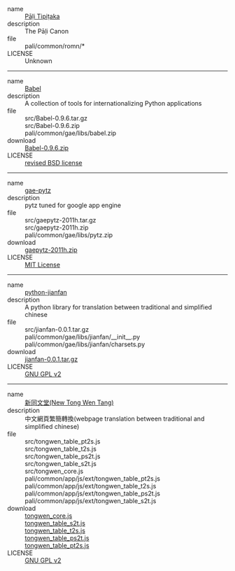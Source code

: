 <dl>
 <dt>name</dt>
  <dd><a href="http://www.tipitaka.org/">Pāḷi Tipiṭaka</a></dd>
 <dt>description</dt>
  <dd>The Pāḷi Canon</dd>
 <dt>file</dt>
  <dd>pali/common/romn/*</dd>
 <dt>LICENSE</dt>
  <dd>Unknown</dd>
</dl>

---

<dl>
 <dt>name</dt>
  <dd><a href="http://babel.edgewall.org/">Babel</a></dd>
 <dt>description</dt>
  <dd>A collection of tools for internationalizing Python applications</dd>
 <dt>file</dt>
  <dd>src/Babel-0.9.6.tar.gz</dd>
  <dd>src/Babel-0.9.6.zip</dd>
  <dd>pali/common/gae/libs/babel.zip</dd>
 <dt>download</dt>
  <dd><a href="http://ftp.edgewall.com/pub/babel/Babel-0.9.6.zip">Babel-0.9.6.zip</a></dd>
 <dt>LICENSE</dt>
  <dd><a href="http://babel.edgewall.org/wiki/License">revised BSD license</a></dd>
</dl>

---

<dl>
 <dt>name</dt>
  <dd><a href="https://code.google.com/p/gae-pytz/">gae-pytz</a></dd>
 <dt>description</dt>
  <dd>pytz tuned for google app engine</dd>
 <dt>file</dt>
  <dd>src/gaepytz-2011h.tar.gz</dd>
  <dd>src/gaepytz-2011h.zip</dd>
  <dd>pali/common/gae/libs/pytz.zip</dd>
 <dt>download</dt>
  <dd><a href="https://pypi.python.org/packages/source/g/gaepytz/gaepytz-2011h.zip#md5=0f130ef491509775b5ed8c5f62bf66fb">gaepytz-2011h.zip</a></dd>
 <dt>LICENSE</dt>
  <dd><a href="http://opensource.org/licenses/mit-license.php">MIT License</a></dd>
</dl>

---

<dl>
 <dt>name</dt>
  <dd><a href="https://code.google.com/p/python-jianfan/">python-jianfan</a></dd>
 <dt>description</dt>
  <dd>A python library for translation between traditional and simplified chinese</dd>
 <dt>file</dt>
  <dd>src/jianfan-0.0.1.tar.gz</dd>
  <dd>pali/common/gae/libs/jianfan/__init__.py</dd>
  <dd>pali/common/gae/libs/jianfan/charsets.py</dd>
 <dt>download</dt>
  <dd><a href="https://python-jianfan.googlecode.com/files/jianfan-0.0.1.tar.gz">jianfan-0.0.1.tar.gz</a></dd>
 <dt>LICENSE</dt>
  <dd><a href="http://www.gnu.org/licenses/old-licenses/gpl-2.0.html">GNU GPL v2</a></dd>
</dl>

---

<dl>
 <dt>name</dt>
  <dd><a href="http://tongwen.openfoundry.org/">新同文堂(New Tong Wen Tang)</a></dd>
 <dt>description</dt>
  <dd>中文網頁繁簡轉換(webpage translation between traditional and simplified chinese)</dd>
 <dt>file</dt>
  <dd>src/tongwen_table_pt2s.js</dd>
  <dd>src/tongwen_table_t2s.js</dd>
  <dd>src/tongwen_table_ps2t.js</dd>
  <dd>src/tongwen_table_s2t.js</dd>
  <dd>src/tongwen_core.js</dd>
  <dd>pali/common/app/js/ext/tongwen_table_pt2s.js</dd>
  <dd>pali/common/app/js/ext/tongwen_table_t2s.js</dd>
  <dd>pali/common/app/js/ext/tongwen_table_ps2t.js</dd>
  <dd>pali/common/app/js/ext/tongwen_table_s2t.js</dd>
 <dt>download</dt>
  <dd><a href="http://tongwen.openfoundry.org/src/web/tongwen_core.js">tongwen_core.js</a></dd>
  <dd><a href="http://tongwen.openfoundry.org/src/web/tongwen_table_s2t.js">tongwen_table_s2t.js</a></dd>
  <dd><a href="http://tongwen.openfoundry.org/src/web/tongwen_table_t2s.js">tongwen_table_t2s.js</a></dd>
  <dd><a href="http://tongwen.openfoundry.org/src/web/tongwen_table_ps2t.js">tongwen_table_ps2t.js</a></dd>
  <dd><a href="http://tongwen.openfoundry.org/src/web/tongwen_table_pt2s.js">tongwen_table_pt2s.js</a></dd>
 <dt>LICENSE</dt>
  <dd><a href="http://www.gnu.org/licenses/old-licenses/gpl-2.0.html">GNU GPL v2</a></dd>
</dl>

